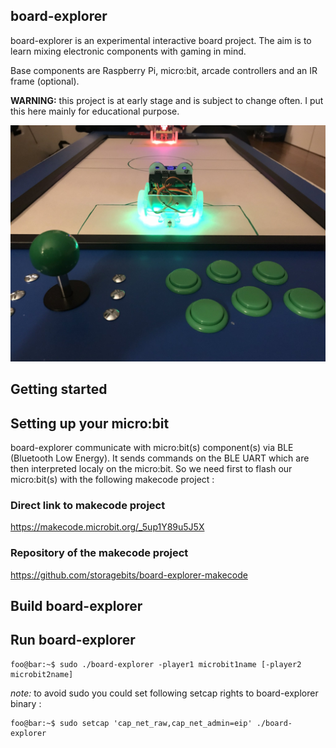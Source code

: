 ## board-explorer

board-explorer is an experimental interactive board project. The aim is to learn mixing electronic components with gaming in mind. 

Base components are Raspberry Pi, micro:bit, arcade controllers and an IR frame (optional). 

**WARNING:** this project is at early stage and is subject to change often. I put this here mainly for educational purpose.

![board-explorer](https://github.com/storagebits/board-explorer/blob/master/images/board-explorer.jpg?raw=true)

## Getting started

## Setting up your micro:bit

board-explorer communicate with micro:bit(s) component(s) via BLE (Bluetooth Low Energy). It sends commands on the BLE UART which are then interpreted localy on the micro:bit. So we need first to flash our micro:bit(s) with the following makecode project :

### Direct link to makecode project 
https://makecode.microbit.org/_5up1Y89u5J5X

### Repository of the makecode project
https://github.com/storagebits/board-explorer-makecode

## Build board-explorer

## Run board-explorer
```console
foo@bar:~$ sudo ./board-explorer -player1 microbit1name [-player2 microbit2name]
```

_note:_ to avoid sudo you could set following setcap rights to board-explorer binary :
```console
foo@bar:~$ sudo setcap 'cap_net_raw,cap_net_admin=eip' ./board-explorer
```
